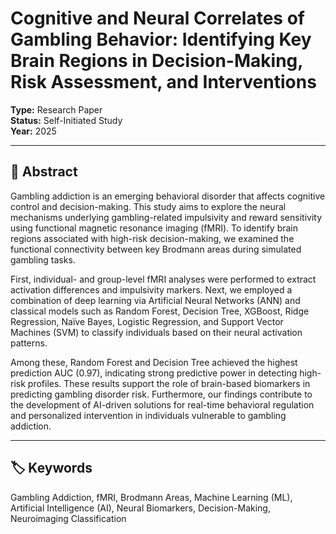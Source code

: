 # Cognitive and Neural Correlates of Gambling Behavior: Identifying Key Brain Regions in Decision-Making, Risk Assessment, and Interventions

**Type:** Research Paper  
**Status:** Self-Initiated Study  
**Year:** 2025

---

## 📄 Abstract

Gambling addiction is an emerging behavioral disorder that affects cognitive control and decision-making. This study aims to explore the neural mechanisms underlying gambling-related impulsivity and reward sensitivity using functional magnetic resonance imaging (fMRI). To identify brain regions associated with high-risk decision-making, we examined the functional connectivity between key Brodmann areas during simulated gambling tasks.

First, individual- and group-level fMRI analyses were performed to extract activation differences and impulsivity markers. Next, we employed a combination of deep learning via Artificial Neural Networks (ANN) and classical models such as Random Forest, Decision Tree, XGBoost, Ridge Regression, Naïve Bayes, Logistic Regression, and Support Vector Machines (SVM) to classify individuals based on their neural activation patterns.

Among these, Random Forest and Decision Tree achieved the highest prediction AUC (0.97), indicating strong predictive power in detecting high-risk profiles. These results support the role of brain-based biomarkers in predicting gambling disorder risk. Furthermore, our findings contribute to the development of AI-driven solutions for real-time behavioral regulation and personalized intervention in individuals vulnerable to gambling addiction.

---

## 🏷️ Keywords

Gambling Addiction, fMRI, Brodmann Areas, Machine Learning (ML), Artificial Intelligence (AI), Neural Biomarkers, Decision-Making, Neuroimaging Classification
